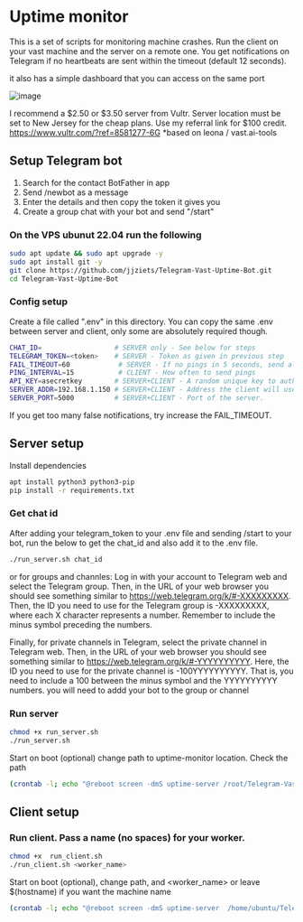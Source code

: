 # Uptime monitor

This is a set of scripts for monitoring machine crashes. Run the client on your vast machine and the server on a remote one. You get notifications on Telegram if no heartbeats are sent within the timeout (default 12 seconds).

it also has a simple dashboard that you can access on the same port

![image](https://github.com/jjziets/Telegram-Vast-Uptime-Bot/assets/19214485/a3de851e-738c-49cd-852c-bb702e7800f2)


I recommend a $2.50 or $3.50 server from Vultr. Server location must be set to New Jersey for the cheap plans. Use my referral link for $100 credit.
https://www.vultr.com/?ref=8581277-6G
*based on leona / vast.ai-tools
## Setup Telegram bot

1. Search for the contact BotFather in app
2. Send /newbot as a message
3. Enter the details and then copy the token it gives you
4. Create a group chat with your bot and send "/start"

### On the VPS ubunut 22.04 run the following
```bash
sudo apt update && sudo apt upgrade -y
sudo apt install git -y
git clone https://github.com/jjziets/Telegram-Vast-Uptime-Bot.git
cd Telegram-Vast-Uptime-Bot
```

### Config setup
Create a file called ".env" in this directory. You can copy the same .env between server and client, only some are absolutely required though.
```bash
CHAT_ID=                  # SERVER only - See below for steps
TELEGRAM_TOKEN=<token>    # SERVER - Token as given in previous step
FAIL_TIMEOUT=60            # SERVER - If no pings in 5 seconds, send alert.
PING_INTERVAL=15           # CLIENT - How often to send pings
API_KEY=asecretkey        # SERVER+CLIENT - A random unique key to authenticate the client
SERVER_ADDR=192.168.1.150 # SERVER+CLIENT - Address the client will use to send pings
SERVER_PORT=5000          # SERVER+CLIENT - Port of the server.
```

If you get too many false notifications, try increase the FAIL_TIMEOUT.

## Server setup

Install dependencies
```bash
apt install python3 python3-pip
pip install -r requirements.txt
```

### Get chat id
After adding your telegram_token to your .env file and sending /start to your bot, run the below to get the chat_id and also add it to the .env file.
```bash
./run_server.sh chat_id
```
or for groups and channles: 
Log in with your account to Telegram web and select the Telegram group. Then, in the URL of your web browser you should see something similar to https://web.telegram.org/k/#-XXXXXXXXX. Then, the ID you need to use for the Telegram group is -XXXXXXXXX, where each X character represents a number. Remember to include the minus symbol preceding the numbers.

Finally, for private channels in Telegram, select the private channel in Telegram web. Then, in the URL of your web browser you should see something similar to https://web.telegram.org/k/#-YYYYYYYYYY. Here, the ID you need to use for the private channel is -100YYYYYYYYYY. That is, you need to include a 100 between the minus symbol and the YYYYYYYYYY numbers.
you will need to addd your bot to the group or channel 

### Run server
```bash
chmod +x run_server.sh
./run_server.sh
```

Start on boot (optional) change path to uptime-monitor location. Check the path
```bash
(crontab -l; echo "@reboot screen -dmS uptime-server /root/Telegram-Vast-Uptime-Bot/run_server.sh") | crontab -
```

## Client setup

### Run client. Pass a name (no spaces) for your worker.
```bash
chmod +x  run_client.sh
./run_client.sh <worker_name>
```

Start on boot (optional), change path, and <worker_name> or leave $(hostname) if you want the machine name 
```bash
(crontab -l; echo "@reboot screen -dmS uptime-server  /home/ubuntu/Telegram-Vast-Uptime-Bot/run_client.sh $(hostname) ") | crontab -
```

